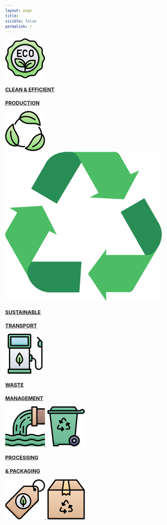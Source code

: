 ```yaml
---
layout: page
title:
visible: false
permalink: /
---
```



<div class="home">
    <a class="home-top" href="/production">
        <img class="home-svg" src="/assets/icons/DrawKit-Ecology/Color/Label.svg">
        <div>
            <h3>CLEAN & EFFICIENT</h3>
            <h3>PRODUCTION</h3>
        </div>
        <img class="home-svg" src="/assets/icons/DrawKit-Ecology/Color/Leaves.svg">
    </a>
    <img src="/assets/RecycleTemp.png"/>
    <a class="home-center" href="/transport">
        <div>
            <h3>SUSTAINABLE</h3>
            <h3>TRANSPORT</h3>
        </div>
        <!-- <img src="/assets/icons/transport.png"> -->
        <img class="home-svg" src="/assets/icons/DrawKit-Ecology/Color/Gas Station.svg">
    </a>
    <a class="home-left" href="/waste">
        <div>
            <h3>WASTE</h3>
            <h3>MANAGEMENT</h3>
        </div>
        <img class="home-svg" src="/assets/icons/DrawKit-Ecology/Color/Waste.svg">
        <img class="home-svg" src="/assets/icons/DrawKit-Ecology/Color/Trash.svg">
    </a>
    <a class="home-right" href="/packaging">
        <div>
            <h3>PROCESSING</h3>
            <h3>& PACKAGING</h3>
        </div>
        <img class="home-svg" src="/assets/icons/DrawKit-Ecology/Color/Eco Tag.svg">
        <img class="home-svg" src="/assets/icons/DrawKit-Ecology/Color/Package.svg">
    </a>
</div>


<script>
    function lightTheme() {
        // TODO: modify if neccesary images
        // document.getElementById("hero-logo").src = "/assets/cryptotracker/logo-wide-light.png";
        console.log("Light theme");
    }

    function darkTheme() {
        console.log("Dark theme");
    }
</script>
